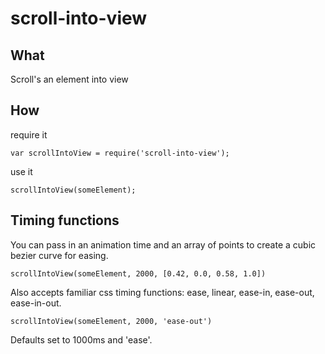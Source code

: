 # scroll-into-view

## What

Scroll's an element into view

## How

require it

    var scrollIntoView = require('scroll-into-view');

use it

    scrollIntoView(someElement);

## Timing functions

You can pass in an animation time and an array of points to create a cubic bezier curve for easing.

    scrollIntoView(someElement, 2000, [0.42, 0.0, 0.58, 1.0])

Also accepts familiar css timing functions: ease, linear, ease-in, ease-out, ease-in-out.

    scrollIntoView(someElement, 2000, 'ease-out')

Defaults set to 1000ms and 'ease'.
